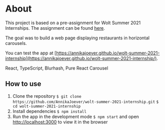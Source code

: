 # About

This project is based on a pre-assignment for Wolt Summer 2021 Internships. The assignment can be found [here](https://github.com/woltapp/summer2021-internship).

The goal was to build a web page displaying restaurants in horizontal carousels.

You can test the app at [https://annikajoever.github.io/wolt-summer-2021-internship](https://annikajoever.github.io/wolt-summer-2021-internship/).

React, TypeScript, Blurhash, Pure React Carousel

## How to use

1. Clone the repository
`$ git clone https://github.com/AnnikaJoever/wolt-summer-2021-internship.git`
`$ cd wolt-summer-2021-internship`
2. Install dependencies
`$ npm install`
3. Run the app in the development mode `$ npm start` and open [http://localhost:3000](http://localhost:3000) to view it in the browser